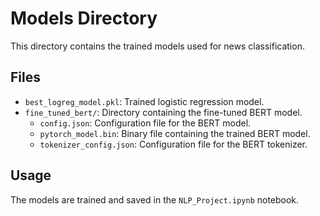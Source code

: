 # Models Directory

This directory contains the trained models used for news classification.

## Files

- `best_logreg_model.pkl`: Trained logistic regression model.
- `fine_tuned_bert/`: Directory containing the fine-tuned BERT model.
  - `config.json`: Configuration file for the BERT model.
  - `pytorch_model.bin`: Binary file containing the trained BERT model.
  - `tokenizer_config.json`: Configuration file for the BERT tokenizer.

## Usage

The models are trained and saved in the `NLP_Project.ipynb` notebook.
